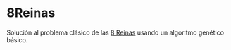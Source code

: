 # 8Reinas

Solución al problema clásico de las [8 Reinas](https://es.wikipedia.org/wiki/Problema_de_las_ocho_reinas)  usando un algoritmo genético básico.
